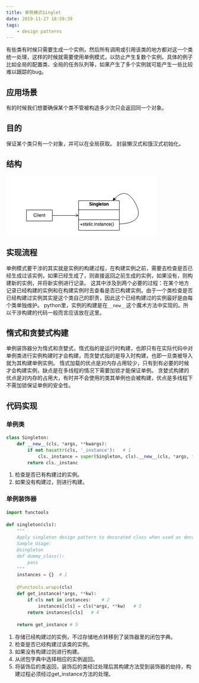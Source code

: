 ```yaml
---
title: 单例模式Singlet
date: 2019-11-27 18:59:39
tags:
    - design patterns
---
```


有些类有时候只需要生成一个实例，然后所有调用或引用该类的地方都对这一个类统一处理，这样的时候就需要使用单例模式，以防止产生复数个实例。具体的例子比如全局的配置类、全局的任务队列等，如果产生了多个实例就可能产生一些比较难以跟踪的bug。

## 应用场景

有的时候我们想要确保某个类不管被构造多少次只会返回同一个对象。

## 目的

保证某个类只有一个对象，并可以在全局获取。
封装懒汉式和饿汉式初始化。

## 结构

![](单例模式Singlet/15524395698688.jpg)

## 实现流程

单例模式要干涉的其实就是实例的构建过程，在构建实例之前，需要去检查是否已经生成过该实例，如果已经生成了，则直接返回之前生成的实例，如果没有，则构建新的实例，并将新实例进行记录。
这其中涉及到两个必要的过程：在某个地方记录已经构建的实例和在构建实例时去查看是否已构建实例。由于一个类检查是否已经构建过实例其实是这个类自己的职责，因此这个已经构建过的实例最好是由每个类单独维护。
python里，实例的构建是在`__new__`这个魔术方法中实现的。所以干涉构建的代码一般而言应该放在这里。

## 惰式和贪婪式构建

单例装饰器分为惰式和贪婪式，惰式指的是运行时构建，也即只有在实际代码中对单例类进行实例构建时才会构建，而贪婪式指的是导入时构建，也即一旦类被导入就为其构建单例实例。
惰式加载的优点是对内存占用较少，只有到有必要的时候才会构建实例，缺点是在多线程的情况下需要加锁才能保证单例。
贪婪式构建的优点是对内存的占用大，有时并不会使用的类其单例也会被构建，优点是多线程下不需加锁保证单例的安全性。

## 代码实现

### 单例类

```python
class Singleton:
    def __new__(cls, *args, **kwargs):
        if not hasattr(cls, '_instance'):   # 1
            cls._instance = super(Singleton, cls).__new__(cls, *args, **kwargs) # 2
        return cls._instanc 
```

1. 检查是否已有构建过的实例。
2. 如果没有构建过，则进行构建。

### 单例装饰器

```python
import functools

def singleton(cls):
    """
    Apply singleton design pattern to decorated class when used as decorator
    Sample Usage:
    @singleton
    def dummy_class():
        pass
    """
    instances = {}  # 1

    @functools.wraps(cls)   
    def get_instance(*args, **kw):  
        if cls not in instances:    # 2
            instances[cls] = cls(*args, **kw)   # 3
        return instances[cls]   # 4

    return get_instance # 5
```

1. 存储已经构建过的实例，不过存储地点转移到了装饰器里的闭包字典。
2. 检查是否已经构建过该类的实例。
3. 如果没有构建过则进行构建。
4. 从闭包字典中选择相应的实例返回。
5. 将装饰后的类返回，装饰后的类经过处理后其构建方法受到装饰器的劫持，构建过程必须经过get_instance方法的处理。
